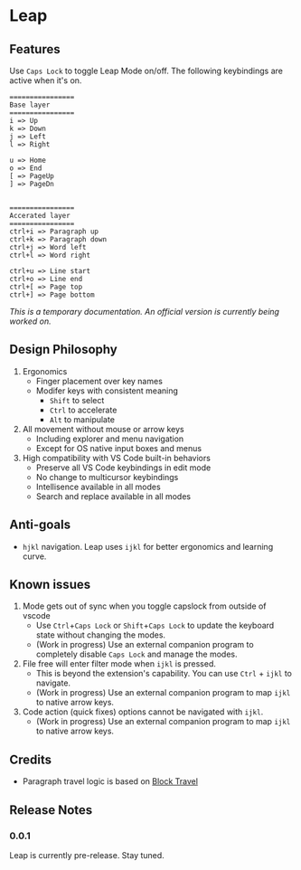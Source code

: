 # Leap

## Features

Use `Caps Lock` to toggle Leap Mode on/off. The following keybindings are active when it's on.

```
================
Base layer
================
i => Up
k => Down
j => Left
l => Right

u => Home
o => End
[ => PageUp
] => PageDn


================
Accerated layer
================
ctrl+i => Paragraph up
ctrl+k => Paragraph down
ctrl+j => Word left
ctrl+l => Word right

ctrl+u => Line start
ctrl+o => Line end
ctrl+[ => Page top
ctrl+] => Page bottom
```

_This is a temporary documentation. An official version is currently being worked on._

## Design Philosophy

1. Ergonomics
   - Finger placement over key names
   - Modifer keys with consistent meaning
     - `Shift` to select
     - `Ctrl` to accelerate
     - `Alt` to manipulate
2. All movement without mouse or arrow keys
   - Including explorer and menu navigation
   - Except for OS native input boxes and menus
3. High compatibility with VS Code built-in behaviors
   - Preserve all VS Code keybindings in edit mode
   - No change to multicursor keybindings
   - Intellisence available in all modes
   - Search and replace available in all modes

## Anti-goals

- `hjkl` navigation. Leap uses `ijkl` for better ergonomics and learning curve.

## Known issues

1. Mode gets out of sync when you toggle capslock from outside of vscode
   - Use `Ctrl`+`Caps Lock` or `Shift`+`Caps Lock` to update the keyboard state without changing the modes.
   - (Work in progress) Use an external companion program to completely disable `Caps Lock` and manage the modes.
2. File free will enter filter mode when `ijkl` is pressed.
   - This is beyond the extension's capability. You can use `Ctrl` + `ijkl` to navigate.
   - (Work in progress) Use an external companion program to map `ijkl` to native arrow keys.
3. Code action (quick fixes) options cannot be navigated with `ijkl`.
   - (Work in progress) Use an external companion program to map `ijkl` to native arrow keys.

## Credits

- Paragraph travel logic is based on [Block Travel](https://github.com/sashaweiss/vscode_block_travel)

## Release Notes

### 0.0.1

Leap is currently pre-release. Stay tuned.

